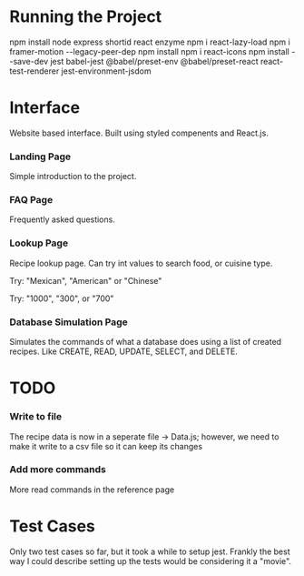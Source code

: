# Running the Project
npm install node express shortid react enzyme
npm i react-lazy-load
npm i framer-motion --legacy-peer-dep
npm install
npm i react-icons
npm install --save-dev  jest babel-jest @babel/preset-env @babel/preset-react react-test-renderer jest-environment-jsdom

# Interface
Website based interface. Built using styled compenents and React.js.

### Landing Page
Simple introduction to the project.

### FAQ Page
Frequently asked questions. 

### Lookup Page
Recipe lookup page. Can try int values to search food, or cuisine type.

Try: "Mexican", "American" or "Chinese"

Try: "1000", "300", or "700"

### Database Simulation Page
Simulates the commands of what a database does using a list of created recipes. Like CREATE, READ, UPDATE, SELECT, and DELETE. 

# TODO 

### Write to file
The recipe data is now in a seperate file -> Data.js; however, we need to make it write to a csv file so it can keep its changes

### Add more commands
More read commands in the reference page

# Test Cases
Only two test cases so far, but it took a while to setup jest. Frankly the best way I could describe setting up the tests would be considering it a "movie". 
